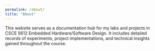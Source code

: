 ```yaml
---
permalink: /about/
title: "About"
---
```


This website serves as a documentation hub for my labs and projects in CSCE 5612 Embedded Hardware/Software Design.
It includes detailed records of experiments, project implementations, and technical insights gained throughout the course.
